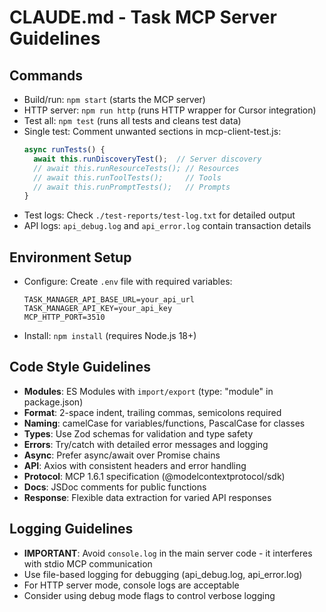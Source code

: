 # CLAUDE.md - Task MCP Server Guidelines

## Commands
- Build/run: `npm start` (starts the MCP server)
- HTTP server: `npm run http` (runs HTTP wrapper for Cursor integration)
- Test all: `npm test` (runs all tests and cleans test data)
- Single test: Comment unwanted sections in mcp-client-test.js:
  ```javascript
  async runTests() {
    await this.runDiscoveryTest();  // Server discovery
    // await this.runResourceTests(); // Resources 
    // await this.runToolTests();     // Tools
    // await this.runPromptTests();   // Prompts
  }
  ```
- Test logs: Check `./test-reports/test-log.txt` for detailed output
- API logs: `api_debug.log` and `api_error.log` contain transaction details

## Environment Setup
- Configure: Create `.env` file with required variables:
  ```
  TASK_MANAGER_API_BASE_URL=your_api_url
  TASK_MANAGER_API_KEY=your_api_key
  MCP_HTTP_PORT=3510
  ```
- Install: `npm install` (requires Node.js 18+)

## Code Style Guidelines
- **Modules**: ES Modules with `import/export` (type: "module" in package.json)
- **Format**: 2-space indent, trailing commas, semicolons required
- **Naming**: camelCase for variables/functions, PascalCase for classes
- **Types**: Use Zod schemas for validation and type safety
- **Errors**: Try/catch with detailed error messages and logging
- **Async**: Prefer async/await over Promise chains
- **API**: Axios with consistent headers and error handling
- **Protocol**: MCP 1.6.1 specification (@modelcontextprotocol/sdk)
- **Docs**: JSDoc comments for public functions
- **Response**: Flexible data extraction for varied API responses

## Logging Guidelines
- **IMPORTANT**: Avoid `console.log` in the main server code - it interferes with stdio MCP communication
- Use file-based logging for debugging (api_debug.log, api_error.log)
- For HTTP server mode, console logs are acceptable
- Consider using debug mode flags to control verbose logging